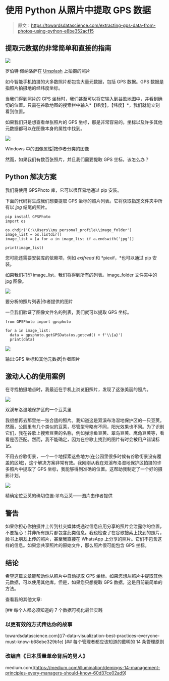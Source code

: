 # 使用 Python 从照片中提取 GPS 数据

> 原文：<https://towardsdatascience.com/extracting-gps-data-from-photos-using-python-e8be352acf15>

## 提取元数据的非常简单和直接的指南

![](img/68a98dd748cf4bcb49651488cefe137c.png)

罗伯特·佩纳洛萨在 [Unsplash](https://unsplash.com?utm_source=medium&utm_medium=referral) 上拍摄的照片

如今智能手机拍摄的大多数照片都包含大量元数据，包括 GPS 数据。GPS 数据是指照片拍摄地的经纬度坐标。

当我们得到照片的 GPS 坐标时，我们甚至可以将它输入到[谷歌地图](https://support.google.com/maps/answer/18539)中，并看到确切的位置。只需在谷歌地图的搜索栏中输入*【经度】，【纬度】*，我们就能立刻看到位置。

如果我们只是想查看单张照片的 GPS 坐标，那是非常容易的。坐标以及许多其他元数据都可以在图像本身的属性中找到。

![](img/b1e22e6e6fbf9b450fca6dfe702d681b.png)

Windows 中的图像属性|按作者分类的图像

然而，如果我们有数百张照片，并且我们需要提取 GPS 坐标，该怎么办？

## Python 解决方案

我们将使用 GPSPhoto 库，它可以很容易地通过 pip 安装。

下面的代码将生成我们想要提取 GPS 坐标的照片列表。它将获取指定文件夹中所有以 *jpg* 结尾的照片。

```
pip install GPSPhoto
import os

os.chdir('C:\\Users\\my_personal_profile\\image_folder')
image_list = os.listdir()
image_list = [a for a in image_list if a.endswith('jpg')]

print(image_list)
```

您可能还需要安装库的依赖项，例如 *exifread* 和 *piexif，*也可以通过 pip 安装。

如果我们打印 image_list，我们将得到所有的列表。image_folder 文件夹中的 jpg 图像。

![](img/7453e795069fb3e8305a6541f9d5af3e.png)

要分析的照片列表|作者提供的图片

一旦我们验证了图像文件名的列表，我们就可以提取 GPS 坐标。

```
from GPSPhoto import gpsphoto

for a in image_list: 
  data = gpsphoto.getGPSData(os.getcwd() + f'\\{a}')
  print(data)
```

![](img/68f7d2953423b641636b29514e468235.png)

输出:GPS 坐标和其他元数据|作者图片

## 激动人心的使用案例

在寻找拍摄地点时，我最近在手机上浏览旧照片，发现了这张美丽的照片。

![](img/d69dfd82395d3d08332804dd1f089235.png)

双溪布洛湿地保护区的一个豆荚里

我很想再去那里拍一张合适的照片。我知道这是双溪布洛湿地保护区的一只豆荚。然而，公园里有几个类似的豆荚，尽管型号略有不同，阳光效果也不同。为了识别它们，我在谷歌上搜索豆荚的名称，例如弹涂鱼豆荚、翠鸟豆荚、鹰角豆荚等，看看是否匹配。然而，我不能确定，因为在谷歌上找到的图片有时会被用户错误标记。

不用去谷歌街景，一个一个地探索这些地方(在公园里很多时候有谷歌街景没有覆盖的区域)，这个解决方案非常有效。我刚刚从我在双溪布洛湿地保护区拍摄的许多照片中提取了 GPS 坐标，我能够得到准确的位置。这帮助我制定了一个好的摄影计划。

![](img/d0a4404458e22d10628a36dcbca7b1b4.png)

精确定位豆荚的确切位置:翠鸟豆荚——图片由作者提供

## 警告

如果你担心你拍摄并上传到社交媒体或通过信息应用分享的照片会泄露你的位置，不要担心！并非所有照片都包含此类信息。我也检查了在谷歌搜索上找到的照片，脸书上朋友上传的照片，甚至我直接在 WhatsApp 上分享的照片。它们不包含这样的信息。如果您共享照片的原始文件，那么照片很可能包含 GPS 坐标。

## 结论

希望这篇文章能帮助你从照片中自动提取 GPS 坐标。如果您想从照片中提取其他元数据，可以使用其他库。但是，如果您只想提取 GPS 数据，这是目前最简单的方法。

查看我的其他文章:

[](/7-data-visualization-best-practices-everyone-must-know-b68ebe329b1e) [## 每个人都必须知道的 7 个数据可视化最佳实践

### 以更有效的方式传达你的故事

towardsdatascience.com](/7-data-visualization-best-practices-everyone-must-know-b68ebe329b1e) [](https://medium.com/illumination/demings-14-management-principles-every-managers-should-know-60d37ce02ad9) [## 每个管理者都应该知道的戴明的 14 条管理原则

### 改编自《日本质量革命背后的男人》

medium.com](https://medium.com/illumination/demings-14-management-principles-every-managers-should-know-60d37ce02ad9)